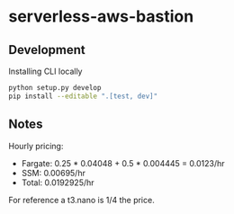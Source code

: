 # serverless-aws-bastion

## Development
Installing CLI locally
```bash
python setup.py develop
pip install --editable ".[test, dev]"
```


## Notes
Hourly pricing:
* Fargate: 0.25 * 0.04048 + 0.5 * 0.004445 = 0.0123/hr
* SSM: 0.00695/hr
* Total: 0.0192925/hr

For reference a t3.nano is 1/4 the price. 